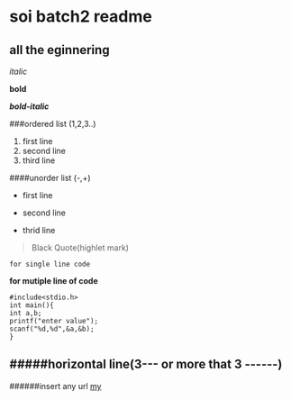 # soi batch2 readme 
## all the eginnering 
*italic*

**bold**

***bold-italic***

###ordered list (1,2,3..)
1. first line
2. second line
3. third line

####unorder list (-,+)
- first line 
+ second line 
- thrid line 

> Black Quote(highlet mark)

`for single line code ` 

**for mutiple line of code**
```
#include<stdio.h>
int main(){
int a,b;
printf("enter value");
scanf("%d,%d",&a,&b);
}
```

#####horizontal line(3--- or more that 3 ------)
-------------
######insert any url
[my](google.com)

